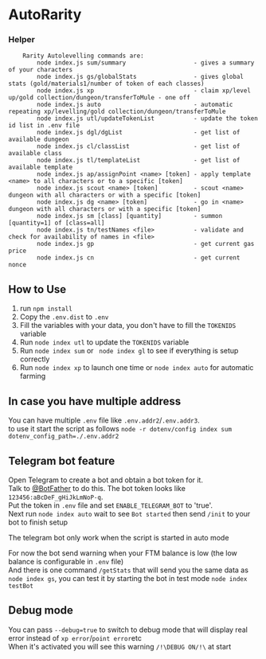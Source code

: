 # AutoRarity

### Helper
```
    Rarity Autolevelling commands are:
        node index.js sum/summary                   - gives a summary of your characters
        node index.js gs/globalStats                - gives global stats (gold/materials1/number of token of each classes)
        node index.js xp                            - claim xp/level up/gold collection/dungeon/transferToMule - one off
        node index.js auto                          - automatic repeating xp/levelling/gold collection/dungeon/transferToMule
        node index.js utl/updateTokenList           - update the token id list in .env file
        node index.js dgl/dgList                    - get list of available dungeon
        node index.js cl/classList                  - get list of available class
        node index.js tl/templateList               - get list of available template
        node index.js ap/assignPoint <name> [token] - apply template <name> to all characters or to a specific [token]
        node index.js scout <name> [token]          - scout <name> dungeon with all characters or with a specific [token]
        node index.js dg <name> [token]             - go in <name> dungeon with all characters or with a specific [token]
        node index.js sm [class] [quantity]         - summon [quantity=1] of [class=all]
        node index.js tn/testNames <file>           - validate and check for availability of names in <file>
        node index.js gp                            - get current gas price
        node index.js cn                            - get current nonce
```
## How to Use

1. run `npm install`
2. Copy the `.env.dist` to `.env`
3. Fill the variables with your data, you don't have to fill the `TOKENIDS` variable
4. Run `node index utl` to update the `TOKENIDS` variable
5. Run `node index sum` or ` node index gl` to see if everything is setup correctly
6. Run `node index xp` to launch one time or `node index auto` for automatic farming

## In case you have multiple address
You can have multiple `.env` file like `.env.addr2`/`.env.addr3`.  
to use it start the script as follows `node -r dotenv/config index sum dotenv_config_path=./.env.addr2`

## Telegram bot feature
Open Telegram to create a bot and obtain a bot token for it.  
Talk to [@BotFather](https://telegram.me/BotFather) to do this. The bot token looks like `123456:aBcDeF_gHiJkLmNoP-q`.  
Put the token in `.env` file and set `ENABLE_TELEGRAM_BOT` to 'true'.  
Next run `node index auto` wait to see `Bot started` then send `/init` to your bot to finish setup

The telegram bot only work when the script is started in auto mode

For now the bot send warning when your FTM balance is low (the low balance is configurable in `.env` file)  
And there is one command `/getStats` that will send you the same data as `node index gs`, you can test it by starting the bot in test mode `node index testBot`

## Debug mode
You can pass `--debug=true` to switch to debug mode that will display real error instead of `xp error`/`point error`etc  
When it's activated you will see this warning `/!\DEBUG ON/!\` at start
